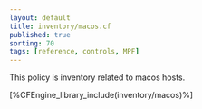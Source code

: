 ```yaml
---
layout: default
title: inventory/macos.cf
published: true
sorting: 70
tags: [reference, controls, MPF]
---
```


This policy is inventory related to macos hosts.

[%CFEngine_library_include(inventory/macos)%]

